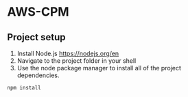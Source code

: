 # AWS-CPM

## Project setup
1. Install Node.js https://nodejs.org/en
2. Navigate to the project folder in your shell
3. Use the node package manager to install all of the project dependencies.
```
npm install
```